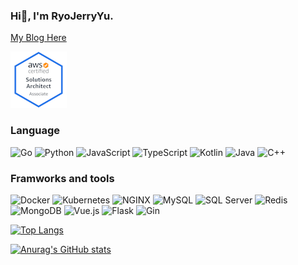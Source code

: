 ### Hi👋, I'm RyoJerryYu.

[My Blog Here](https://RyoJerryYu.github.io)

[![AWS Certified Solutions Architect – Associate](assets/aws-certified-solutions-architect-associate.png)](https://www.credly.com/badges/b73ee111-8813-418a-b0e5-e8db234bbef9/public_url)

### Language

![Go](https://img.shields.io/badge/-Go-193549?style=flat-square&logo=go&logocolor=white)
![Python](https://img.shields.io/badge/-Python-193549?style=flat-square&logo=python&logocolor=white)
![JavaScript](https://img.shields.io/badge/-JavaScript-193549?style=flat-square&logo=JavaScript&logocolor=white)
![TypeScript](https://img.shields.io/badge/-TypeScript-193549?style=flat-square&logo=TypeScript&logocolor=white)
![Kotlin](https://img.shields.io/badge/-Kotlin-193549?style=flat-square&logo=Kotlin&logocolor=white)
![Java](https://img.shields.io/badge/-Java-193549?style=flat-square&logo=Java&logocolor=white)
![C++](https://img.shields.io/badge/-C++-193549?style=flat-square&logo=C%2B%2B&logocolor=white)

### Framworks and tools

![Docker](https://img.shields.io/badge/-Docker-193549?style=flat-square&logo=Docker&logocolor=white)
![Kubernetes](https://img.shields.io/badge/-Kubernetes-193549?style=flat-square&logo=Kubernetes&logocolor=white)
![NGINX](https://img.shields.io/badge/-NGINX-193549?style=flat-square&logo=NGINX&logocolor=white)
![MySQL](https://img.shields.io/badge/-MySQL-193549?style=flat-square&logo=MySQL&logocolor=white)
![SQL Server](https://img.shields.io/badge/-SQLServer-193549?style=flat-square&logo=microsoft-sql-server&logocolor=white)
![Redis](https://img.shields.io/badge/-Redis-193549?style=flat-square&logo=Redis&logocolor=white)
![MongoDB](https://img.shields.io/badge/-MongoDB-193549?style=flat-square&logo=MongoDB&logocolor=white)
![Vue.js](https://img.shields.io/badge/-Vue.js-193549?style=flat-square&logo=vue.js&logocolor=white)
![Flask](https://img.shields.io/badge/-Flask-193549?style=flat-square&logo=Flask&logocolor=white)
![Gin](https://img.shields.io/badge/-Gin-193549?style=flat-square&logocolor=white)


[![Top Langs](https://github-readme-stats.vercel.app/api/top-langs/?username=RyoJerryYu&layout=compact&show_icons=true&theme=cobalt)](https://github.com/RyoJerryYu)

[![Anurag's GitHub stats](https://github-readme-stats.vercel.app/api?username=RyoJerryYu&show_icons=true&theme=cobalt)](https://github.com/RyoJerryYu)

<!--
**RyoJerryYu/RyoJerryYu** is a ✨ _special_ ✨ repository because its `README.md` (this file) appears on your GitHub profile.

Here are some ideas to get you started:

- 🔭 I’m currently working on ...
- 🌱 I’m currently learning ...
- 👯 I’m looking to collaborate on ...
- 🤔 I’m looking for help with ...
- 💬 Ask me about ...
- 📫 How to reach me: ...
- 😄 Pronouns: ...
- ⚡ Fun fact: ...
-->

